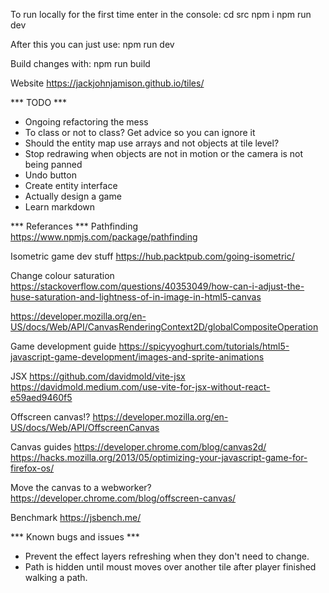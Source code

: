 To run locally for the first time enter in the console:
cd src
npm i
npm run dev

After this you can just use:
npm run dev

Build changes with:
npm run build

Website
https://jackjohnjamison.github.io/tiles/

*** TODO ***
- Ongoing refactoring the mess
- To class or not to class? Get advice so you can ignore it
- Should the entity map use arrays and not objects at tile level?
- Stop redrawing when objects are not in motion or the camera is not being panned
- Undo button
- Create entity interface
- Actually design a game
- Learn markdown

*** Referances ***
Pathfinding
https://www.npmjs.com/package/pathfinding

Isometric game dev stuff
https://hub.packtpub.com/going-isometric/

Change colour saturation
https://stackoverflow.com/questions/40353049/how-can-i-adjust-the-huse-saturation-and-lightness-of-in-image-in-html5-canvas

https://developer.mozilla.org/en-US/docs/Web/API/CanvasRenderingContext2D/globalCompositeOperation

Game development guide
https://spicyyoghurt.com/tutorials/html5-javascript-game-development/images-and-sprite-animations

JSX
https://github.com/davidmold/vite-jsx
https://davidmold.medium.com/use-vite-for-jsx-without-react-e59aed9460f5

Offscreen canvas!?
https://developer.mozilla.org/en-US/docs/Web/API/OffscreenCanvas

Canvas guides
https://developer.chrome.com/blog/canvas2d/
https://hacks.mozilla.org/2013/05/optimizing-your-javascript-game-for-firefox-os/

Move the canvas to a webworker?
https://developer.chrome.com/blog/offscreen-canvas/

Benchmark
https://jsbench.me/

*** Known bugs and issues ***
- Prevent the effect layers refreshing when they don't need to change.
- Path is hidden until moust moves over another tile after player finished walking a path.